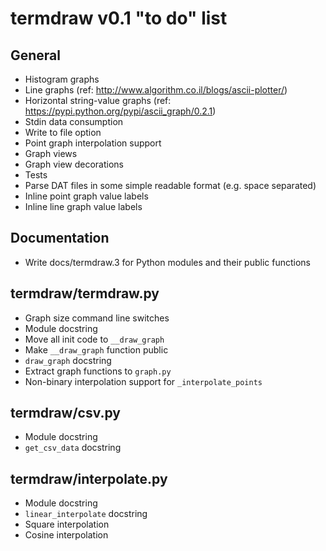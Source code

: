 termdraw v0.1 "to do" list
==========================

General
-------
+ Histogram graphs
+ Line graphs (ref: http://www.algorithm.co.il/blogs/ascii-plotter/)
+ Horizontal string-value graphs (ref:
  https://pypi.python.org/pypi/ascii_graph/0.2.1)
+ Stdin data consumption
+ Write to file option
+ Point graph interpolation support
+ Graph views
+ Graph view decorations
+ Tests
+ Parse DAT files in some simple readable format (e.g. space separated)
+ Inline point graph value labels
+ Inline line graph value labels

Documentation
-------------
+ Write docs/termdraw.3 for Python modules and their public functions

termdraw/termdraw.py
--------------------
+ Graph size command line switches
+ Module docstring
+ Move all init code to `__draw_graph`
+ Make `__draw_graph` function public
+ `draw_graph` docstring
+ Extract graph functions to `graph.py`
+ Non-binary interpolation support for `_interpolate_points`

termdraw/csv.py
---------------
+ Module docstring
+ `get_csv_data` docstring

termdraw/interpolate.py
-----------------------
+ Module docstring
+ `linear_interpolate` docstring
+ Square interpolation
+ Cosine interpolation
